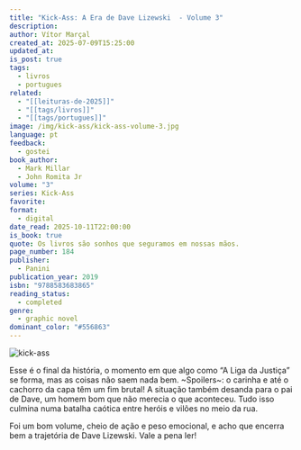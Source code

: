 ```yaml
---
title: "Kick-Ass: A Era de Dave Lizewski  - Volume 3"
description:
author: Vítor Marçal
created_at: 2025-07-09T15:25:00
updated_at:
is_post: true
tags:
  - livros
  - portugues
related:
  - "[[leituras-de-2025]]"
  - "[[tags/livros]]"
  - "[[tags/portugues]]"
image: /img/kick-ass/kick-ass-volume-3.jpg
language: pt
feedback:
  - gostei
book_author:
  - Mark Millar
  - John Romita Jr
volume: "3"
series: Kick-Ass
favorite:
format:
  - digital
date_read: 2025-10-11T22:00:00
is_book: true
quote: Os livros são sonhos que seguramos em nossas mãos.
page_number: 184
publisher:
  - Panini
publication_year: 2019
isbn: "9788583683865"
reading_status:
  - completed
genre:
  - graphic novel
dominant_color: "#556863"
---
```

![kick-ass](img/kick-ass/kick-ass-volume-3.jpg)

Esse é o final da história, o momento em que algo como “A Liga da Justiça” se forma, mas as coisas não saem nada bem. ~Spoilers~: o carinha e até o cachorro da capa têm um fim brutal! A situação também desanda para o pai de Dave, um homem bom que não merecia o que aconteceu. Tudo isso culmina numa batalha caótica entre heróis e vilões no meio da rua.

Foi um bom volume, cheio de ação e peso emocional, e acho que encerra bem a trajetória de Dave Lizewski. Vale a pena ler!